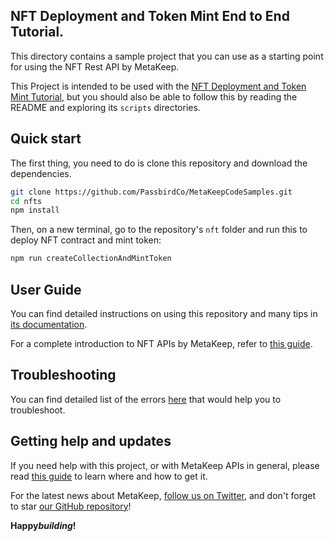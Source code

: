 ## NFT Deployment and Token Mint End to End Tutorial.

This directory contains a sample project that you can use as a starting point for using the NFT Rest API by MetaKeep.

This Project is intended to be used with the [NFT Deployment and Token Mint Tutorial](https://docs.metakeep.xyz/reference/nft-101), but you should also be able to follow this by reading the README and exploring its `scripts` directories.

## Quick start

The first thing, you need to do is clone this repository and download the dependencies.

```sh
git clone https://github.com/PassbirdCo/MetaKeepCodeSamples.git
cd nfts
npm install
```

Then, on a new terminal, go to the repository's `nft` folder and run this to
deploy NFT contract and mint token:

```sh
npm run createCollectionAndMintToken
```

## User Guide

You can find detailed instructions on using this repository and many tips in [its documentation](https://docs.metakeep.xyz/reference/nft-101).

For a complete introduction to NFT APIs by MetaKeep, refer to [this guide](https://docs.metakeep.xyz/reference/nft-101).

## Troubleshooting

You can find detailed list of the errors [here](https://docs.metakeep.xyz/reference/api-error-status) that would help you to troubleshoot.

## Getting help and updates

If you need help with this project, or with MetaKeep APIs in general, please read [this guide](https://docs.metakeep.xyz/) to learn where and how to get it.

For the latest news about MetaKeep, [follow us on Twitter](https://twitter.com/metakeep), and don't forget to star [our GitHub repository](https://github.com/PassbirdCo/MetaKeepCodeSamples.git)!

**Happy*building*!**
